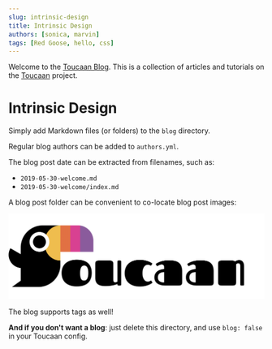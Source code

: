 ```yaml
---
slug: intrinsic-design
title: Intrinsic Design
authors: [sonica, marvin]
tags: [Red Goose, hello, css]
---
```


Welcome to the [Toucaan Blog](https://toucaan.com/blog). This is a collection of articles and tutorials on the [Toucaan](https://toucaan.com) project.


# Intrinsic Design

Simply add Markdown files (or folders) to the `blog` directory.

Regular blog authors can be added to `authors.yml`.

The blog post date can be extracted from filenames, such as:

- `2019-05-30-welcome.md`
- `2019-05-30-welcome/index.md`

A blog post folder can be convenient to co-locate blog post images:

![Total Ban Toucaan](./toucaan-total-banner.jpg)

The blog supports tags as well!

**And if you don't want a blog**: just delete this directory, and use `blog: false` in your Toucaan config.
